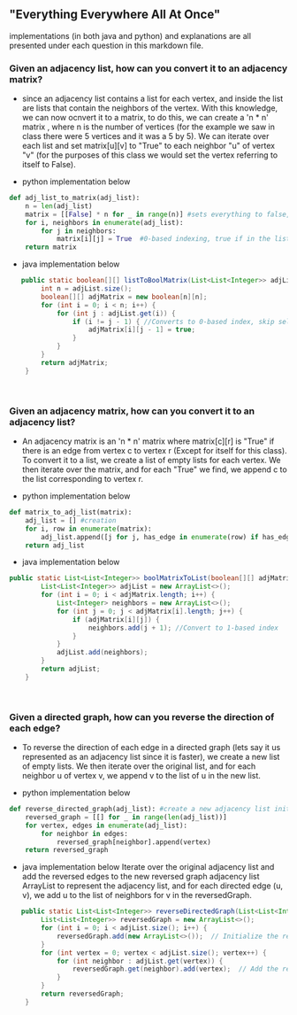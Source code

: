 ## "Everything Everywhere All At Once"
implementations (in both java and python) and explanations are all presented under each question in this markdown file.

### Given an adjacency list, how can you convert it to an adjacency matrix? 
- since an adjacency list contains a list for each vertex, and inside the list are lists that contain the neighbors of the vertex. With this knowledge, we can now ocnvert it to a matrix, to do this, we can create a 'n * n' matrix , where n is the number of vertices (for the example we saw in class there were 5 vertices and it was a 5 by 5). We can iterate over each list and set matrix[u][v] to "True" to each neighbor "u" of vertex "v"
(for the purposes of this class we would set the vertex referring to itself to False).

- python implementation below
``` python
def adj_list_to_matrix(adj_list):
    n = len(adj_list)
    matrix = [[False] * n for _ in range(n)] #sets everything to false, creates matrix
    for i, neighbors in enumerate(adj_list):
        for j in neighbors:
            matrix[i][j] = True  #0-based indexing, true if in the list/neighbors
    return matrix
```

- java implementation below
``` java
   public static boolean[][] listToBoolMatrix(List<List<Integer>> adjList) {
        int n = adjList.size();
        boolean[][] adjMatrix = new boolean[n][n];
        for (int i = 0; i < n; i++) {
            for (int j : adjList.get(i)) {
                if (i != j - 1) { //Converts to 0-based index, skip self-loops, same intuion as above
                    adjMatrix[i][j - 1] = true;
                }
            }
        }
        return adjMatrix;
    }
```

<br/>

### Given an adjacency matrix, how can you convert it to an adjacency list? 
- An adjacency matrix is an 'n * n' matrix where matrix[c][r] is "True" if there is an edge from vertex c to vertex r (Except for itself for this class). To convert it to a list, we create a list of empty lists for each vertex. We then iterate over the matrix, and for each "True" we find, we append c to the list corresponding to vertex r.

- python implementation below
``` python
def matrix_to_adj_list(matrix):
    adj_list = [] #creation
    for i, row in enumerate(matrix):
        adj_list.append([j for j, has_edge in enumerate(row) if has_edge])
    return adj_list
```

- java implementation below
``` java
public static List<List<Integer>> boolMatrixToList(boolean[][] adjMatrix) {
        List<List<Integer>> adjList = new ArrayList<>();
        for (int i = 0; i < adjMatrix.length; i++) {
            List<Integer> neighbors = new ArrayList<>();
            for (int j = 0; j < adjMatrix[i].length; j++) {
                if (adjMatrix[i][j]) {
                    neighbors.add(j + 1); //Convert to 1-based index
                }
            }
            adjList.add(neighbors);
        }
        return adjList;
    }
```

<br/>

### Given a directed graph, how can you reverse the direction of each edge?
- To reverse the direction of each edge in a directed graph (lets say it us represented as an adjacency list since it is faster), we create a new list of empty lists. We then iterate over the original list, and for each neighbor u of vertex v, we append v to the list of u in the new list.


- python implementation below

``` python
def reverse_directed_graph(adj_list): #create a new adjacency list initialized with empty lists for each vertex
    reversed_graph = [[] for _ in range(len(adj_list))]
    for vertex, edges in enumerate(adj_list):
        for neighbor in edges:
            reversed_graph[neighbor].append(vertex)
    return reversed_graph
```


- java implementation below
Iterate over the original adjacency list and add the reversed edges to the new reversed graph adjacency list ArrayList to represent the adjacency list, and for each directed edge (u, v), we add u to the list of neighbors for v in the reversedGraph.
``` java
   public static List<List<Integer>> reverseDirectedGraph(List<List<Integer>> adjList) {
        List<List<Integer>> reversedGraph = new ArrayList<>();
        for (int i = 0; i < adjList.size(); i++) {
            reversedGraph.add(new ArrayList<>());  // Initialize the reversed graph with empty lists
        }
        for (int vertex = 0; vertex < adjList.size(); vertex++) {
            for (int neighbor : adjList.get(vertex)) {
                reversedGraph.get(neighbor).add(vertex);  // Add the reversed edge
            }
        }
        return reversedGraph;
    }
```


